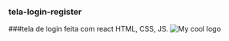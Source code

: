 ### tela-login-register
###tela de login feita com react HTML, CSS, JS.
<img src="/assets/tela-de-login" alt="My cool logo"/>

